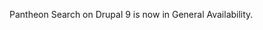 <Alert title="General Availability" type="info" icon="leaf">

Pantheon Search on Drupal 9 is now in General Availability.
  
</Alert>
